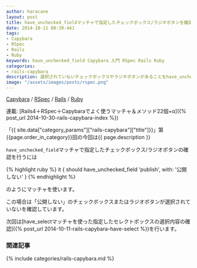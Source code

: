 ```yaml
---
author: haracane
layout: post
title: have_unchecked_fieldマッチャで指定したチェックボックス/ラジオボタンを確認する
date: 2014-10-11 08:39:44J
tags:
- Capybara
- RSpec
- Rails
- Ruby
keywords: have_unchecked_field Capybara 入門 RSpec Rails Ruby
categories:
- rails-capybara
description: 選択されていないチェックボックスやラジオボタンがあることをhave_unchecked_fieldマッチャで確認します。
image: "/assets/images/posts/rspec.png"
---
```

<!-- tag_links -->
[Capybara](/tags/capybara/) / [RSpec](/tags/rspec/) / [Rails](/tags/rails/) / [Ruby](/tags/ruby/)

<!-- category_links -->
連載: [Rails4＋RSpec＋Capybaraでよく使うマッチャ＆メソッド22個+α]({% post_url 2014-10-30-rails-capybara-index %})

<!-- content -->
「{{ site.data["category_params"]["rails-capybara"]["title"]}}」第{{page.order_in_category}}回の今回は{{ page.description }}

`have_unchecked_field`マッチャで指定したチェックボックス/ラジオボタンの確認を行うには

{% highlight ruby %}
it { should have_unchecked_field 'publish', with: '公開しない' }
{% endhighlight %}

のようにマッチャを使います。

この場合は「公開しない」のチェックボックスまたはラジオボタンが選択されていないを確認しています。

次回は[have_selectマッチャを使った指定したセレクトボックスの選択内容の確認]({% post_url 2014-10-11-rails-capybara-have-select %})を行います。

<!-- category_siblings -->
### 関連記事

{% include categories/rails-capybara.md %}
